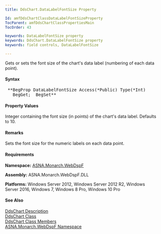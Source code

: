 ```yaml
---
title: DdsChart.DataLabelFontSize Property

Id: amfDdsChartClassDataLabelFontSizeProperty
TocParent: amfDdsChartClassPropertiesMain
TocOrder: 43

keywords: DataLabelFontSize property
keywords: DdsChart.DataLabelFontSize property
keywords: field controls, DataLabelFontSize

---
```


Gets or sets the font size of the chart's data label (numbering of each data point).

#### Syntax
<pre class="prettyprint"> **BegProp DataLabelFontSize Access(*Public) Type(*Int)
   BegGet;  BegSet** </pre>

#### Property Values
Integer containing the font size (in points) of the chart's data label. Defaults to 10.

#### Remarks
Sets the font size for the numeric labels on each data point.

#### Requirements
**Namespace:** [ASNA.Monarch.WebDspF](amfWebDspFNamespace.html)

**Assembly:** ASNA.Monarch.WebDspF.DLL

**Platforms:** Windows Server 2012, Windows Server 2012 R2, Windows Server 2016, Windows 7, Windows 8 Pro, Windows 10 Pro

#### See Also
[DdsChart Description](amfUnderstandingCharts.html)<br /> [ DdsChart Class](amfDdsChartClass.html) <br /> [ DdsChart Class Members](amfDdsChartClassMembers.html) <br /> [ ASNA.Monarch.WebDspF Namespace](amfWebDspFNamespace.html) 
